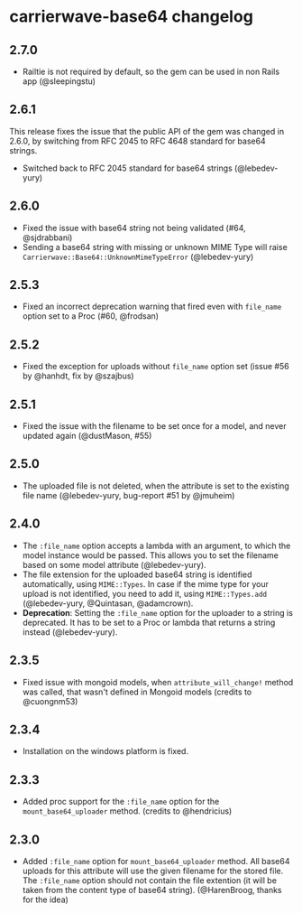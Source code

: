 # carrierwave-base64 changelog

## 2.7.0

 - Railtie is not required by default, so the gem can be used in non Rails app (@sleepingstu)

## 2.6.1

This release fixes the issue that the public API of the gem was changed in 2.6.0, by switching from RFC 2045 to RFC 4648 standard for base64 strings.

 - Switched back to RFC 2045 standard for base64 strings (@lebedev-yury)

## 2.6.0

 - Fixed the issue with base64 string not being validated (#64, @sjdrabbani)
 - Sending a base64 string with missing or unknown MIME Type will raise `Carrierwave::Base64::UnknownMimeTypeError` (@lebedev-yury)

## 2.5.3

 - Fixed an incorrect deprecation warning that fired even with `file_name` option set to a Proc (#60, @frodsan)

## 2.5.2

 - Fixed the exception for uploads without `file_name` option set (issue #56 by @hanhdt, fix by @szajbus)

## 2.5.1

 - Fixed the issue with the filename to be set once for a model, and never updated again (@dustMason, #55)

## 2.5.0

  - The uploaded file is not deleted, when the attribute is set to the existing file name (@lebedev-yury, bug-report #51 by @jmuheim)

## 2.4.0

  - The `:file_name` option accepts a lambda with an argument, to which the model instance would be passed. This allows you to set the filename based on some model attribute (@lebedev-yury).
  - The file extension for the uploaded base64 string is identified automatically, using `MIME::Types`. In case if the mime type for your upload is not identified, you need to add it, using `MIME::Types.add` (@lebedev-yury, @Quintasan, @adamcrown).
  - **Deprecation**: Setting the `:file_name` option for the uploader to a string is deprecated. It has to be set to a Proc or lambda that returns a string instead (@lebedev-yury).

## 2.3.5

  - Fixed issue with mongoid models, when `attribute_will_change!` method was called, that wasn't defined in Mongoid models (credits to @cuongnm53)

## 2.3.4

  - Installation on the windows platform is fixed.

## 2.3.3

  - Added proc support for the `:file_name` option for the `mount_base64_uploader` method. (credits to @hendricius)

## 2.3.0

  - Added `:file_name` option for `mount_base64_uploader` method. All base64 uploads for this attribute will use the given filename for the stored file. The `:file_name` option should not contain the file extention (it will be taken from the content type of base64 string). (@HarenBroog, thanks for the idea)
